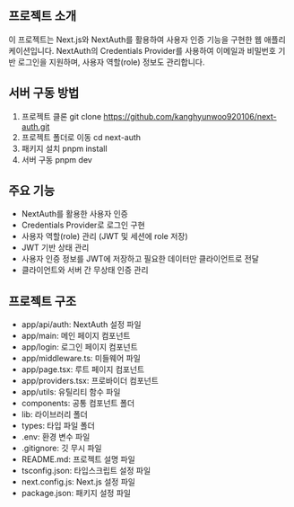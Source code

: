 ## 프로젝트 소개
이 프로젝트는 Next.js와 NextAuth를 활용하여 사용자 인증 기능을 구현한 웹 애플리케이션입니다.
NextAuth의 Credentials Provider를 사용하여 이메일과 비밀번호 기반 로그인을 지원하며, 사용자 역할(role) 정보도 관리합니다.

## 서버 구동 방법
1. 프로젝트 클론
git clone https://github.com/kanghyunwoo920106/next-auth.git
2. 프로젝트 폴더로 이동
cd next-auth
3. 패키지 설치
pnpm install
4. 서버 구동
pnpm dev

## 주요 기능
- NextAuth를 활용한 사용자 인증
- Credentials Provider로 로그인 구현
- 사용자 역할(role) 관리 (JWT 및 세션에 role 저장)
- JWT 기반 상태 관리
- 사용자 인증 정보를 JWT에 저장하고 필요한 데이터만 클라이언트로 전달
- 클라이언트와 서버 간 무상태 인증 관리

## 프로젝트 구조
- app/api/auth: NextAuth 설정 파일
- app/main: 메인 페이지 컴포넌트
- app/login: 로그인 페이지 컴포넌트
- app/middleware.ts: 미들웨어 파일
- app/page.tsx: 루트 페이지 컴포넌트
- app/providers.tsx: 프로바이더 컴포넌트
- app/utils: 유틸리티 함수 파일
- components: 공통 컴포넌트 폴더
- lib: 라이브러리 폴더
- types: 타입 파일 폴더
- .env: 환경 변수 파일
- .gitignore: 깃 무시 파일
- README.md: 프로젝트 설명 파일
- tsconfig.json: 타입스크립트 설정 파일
- next.config.js: Next.js 설정 파일
- package.json: 패키지 설정 파일

